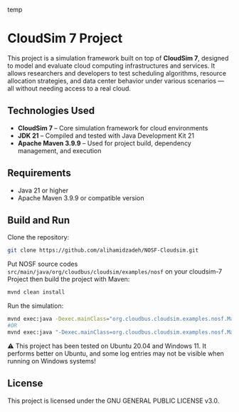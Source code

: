 temp

# CloudSim 7 Project

This project is a simulation framework built on top of **CloudSim 7**, designed to model and evaluate cloud computing infrastructures and services. It allows researchers and developers to test scheduling algorithms, resource allocation strategies, and data center behavior under various scenarios — all without needing access to a real cloud.


## Technologies Used

* **CloudSim 7** – Core simulation framework for cloud environments
* **JDK 21** – Compiled and tested with Java Development Kit 21
* **Apache Maven 3.9.9** – Used for project build, dependency management, and execution

## Requirements

* Java 21 or higher
* Apache Maven 3.9.9 or compatible version

## Build and Run

Clone the repository:

```bash
git clone https://github.com/alihamidzadeh/NOSF-Cloudsim.git
```

Put NOSF source codes `src/main/java/org/cloudbus/cloudsim/examples/nosf` on your cloudsim-7 Project then build the project with Maven:

```bash
mvnd clean install
```

Run the simulation:

```bash
mvnd exec:java -Dexec.mainClass="org.cloudbus.cloudsim.examples.nosf.Main"
#OR
mvnd exec:java "-Dexec.mainClass=org.cloudbus.cloudsim.examples.nosf.Main"
```

⚠️ This project has been tested on Ubuntu 20.04 and Windows 11. It performs better on Ubuntu, and some log entries may not be visible when running on Windows systems!


## License

This project is licensed under the GNU GENERAL PUBLIC LICENSE v3.0.

